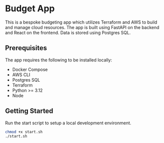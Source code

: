# Budget App

This is a bespoke budgeting app which utilizes Terraform and AWS to build and manage cloud resources. The app is built using FastAPI on the backend and React on the frontend. Data is stored using Postgres SQL.

## Prerequisites

The app requires the following to be installed locally:

* Docker Compose
* AWS CLI
* Postgres SQL
* Terraform
* Python >= 3.12
* Node

## Getting Started

Run the start script to setup a local development environment.

```bash
chmod +x start.sh
./start.sh
```